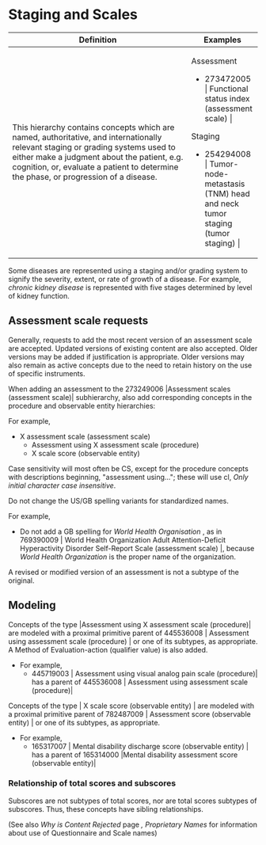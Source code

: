# Staging and Scales

<table><thead><tr><th width="345.71875">Definition</th><th>Examples</th></tr></thead><tbody><tr><td>This hierarchy contains concepts which are named, authoritative, and internationally relevant staging or grading systems used to either make a judgment about the patient, e.g. cognition, or, evaluate a patient to determine the phase, or progression of a disease.</td><td><p></p><p>Assessment</p><ul><li>273472005 | Functional status index (assessment scale) |</li></ul><p>Staging</p><ul><li>254294008 | Tumor-node-metastasis (TNM) head and neck tumor staging (tumor staging) |</li></ul></td></tr></tbody></table>

Some diseases are represented using a staging and/or grading system to signify the severity, extent, or rate of growth of a disease. For example, _chronic kidney disease_ is represented with five stages determined by level of kidney function.

## Assessment scale requests

Generally, requests to add the most recent version of an assessment scale are accepted. Updated versions of existing content are also accepted. Older versions may be added if justification is appropriate. Older versions may also remain as active concepts due to the need to retain history on the use of specific instruments.

When adding an assessment to the 273249006 |Assessment scales (assessment scale)| subhierarchy, also add corresponding concepts in the procedure and observable entity hierarchies:

For example,

* X assessment scale (assessment scale)
  * Assessment using X assessment scale (procedure)
  * X scale score (observable entity)

Case sensitivity will most often be CS, except for the procedure concepts with descriptions beginning, "assessment using..."; these will use cl, _Only initial character case insensitive_.

Do not change the US/GB spelling variants for standardized names.

For example,

* Do not add a GB spelling for _World Health Organisation_ , as in 769390009 | World Health Organization Adult Attention-Deficit Hyperactivity Disorder Self-Report Scale (assessment scale) |, because _World Health Organization_ is the proper name of the organization.

A revised or modified version of an assessment is not a subtype of the original.

## Modeling

Concepts of the type |Assessment using X assessment scale (procedure)| are modeled with a proximal primitive parent of 445536008 | Assessment using assessment scale (procedure) | or one of its subtypes, as appropriate. A Method of Evaluation-action (qualifier value) is also added.

* For example,
  * 445719003 | Assessment using visual analog pain scale (procedure)| has a parent of 445536008 | Assessment using assessment scale (procedure)|

Concepts of the type | X scale score (observable entity) | are modeled with a proximal primitive parent of 782487009 | Assessment score (observable entity) | or one of its subtypes, as appropriate.

* For example,
  * 165317007 | Mental disability discharge score (observable entity) | has a parent of 165314000 |Mental disability assessment score (observable entity)|

### Relationship of total scores and subscores

Subscores are not subtypes of total scores, nor are total scores subtypes of subscores. Thus, these concepts have sibling relationships.

(See also _Why is Content Rejected_ page _, Proprietary Names_ for information about use of Questionnaire and Scale names)
